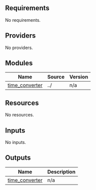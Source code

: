 <!-- BEGINNING OF PRE-COMMIT-TERRAFORM DOCS HOOK -->
## Requirements

No requirements.

## Providers

No providers.

## Modules

| Name | Source | Version |
|------|--------|---------|
| <a name="module_time_converter"></a> [time\_converter](#module\_time\_converter) | ../ | n/a |

## Resources

No resources.

## Inputs

No inputs.

## Outputs

| Name | Description |
|------|-------------|
| <a name="output_time_converter"></a> [time\_converter](#output\_time\_converter) | n/a |
<!-- END OF PRE-COMMIT-TERRAFORM DOCS HOOK -->
